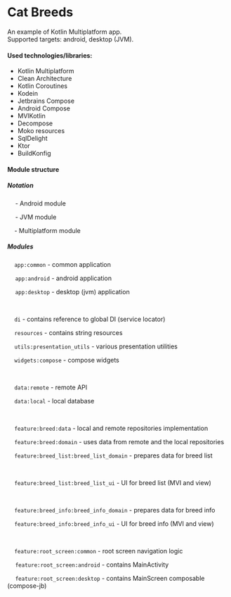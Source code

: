# Cat Breeds 

An example of Kotlin Multiplatform app.  
Supported targets: android, desktop (JVM).   
  
#### Used technologies/libraries:  
   - Kotlin Multiplatform
   - Clean Architecture
   - Kotlin Coroutines
   - Kodein
   - Jetbrains Compose
   - Android Compose
   - MVIKotlin
   - Decompose
   - Moko resources
   - SqlDelight
   - Ktor
   - BuildKonfig

#### Module structure

##### Notation

<img src="https://user-images.githubusercontent.com/50498272/164989026-c0932bb8-35eb-4db3-b01c-34bea756c284.png" height=14>  - Android module    

<img src="https://user-images.githubusercontent.com/50498272/164988981-12ca6b31-3d81-4dea-8590-fcacccd84486.png" height=14> - JVM module    

<img src="https://user-images.githubusercontent.com/50498272/164987841-3283deb3-67f6-44ba-b03a-e6847ae52b22.png" height=12> - Multiplatform module

##### Modules

<img src="https://user-images.githubusercontent.com/50498272/164987841-3283deb3-67f6-44ba-b03a-e6847ae52b22.png" height=12> `app:common` - common application

<img src="https://user-images.githubusercontent.com/50498272/164989026-c0932bb8-35eb-4db3-b01c-34bea756c284.png" height=14> `app:android` - android application

<img src="https://user-images.githubusercontent.com/50498272/164988981-12ca6b31-3d81-4dea-8590-fcacccd84486.png" height=14> `app:desktop` - desktop (jvm) application

<br/>

<img src="https://user-images.githubusercontent.com/50498272/164987841-3283deb3-67f6-44ba-b03a-e6847ae52b22.png" height=12> `di` - contains reference to global DI (service locator) 

<img src="https://user-images.githubusercontent.com/50498272/164987841-3283deb3-67f6-44ba-b03a-e6847ae52b22.png" height=12> `resources` - contains string resources

<img src="https://user-images.githubusercontent.com/50498272/164987841-3283deb3-67f6-44ba-b03a-e6847ae52b22.png" height=12> `utils:presentation_utils` - various presentation utilities

<img src="https://user-images.githubusercontent.com/50498272/164987841-3283deb3-67f6-44ba-b03a-e6847ae52b22.png" height=12> `widgets:compose` - compose widgets

<br/>

<img src="https://user-images.githubusercontent.com/50498272/164987841-3283deb3-67f6-44ba-b03a-e6847ae52b22.png" height=12> `data:remote` - remote API

<img src="https://user-images.githubusercontent.com/50498272/164987841-3283deb3-67f6-44ba-b03a-e6847ae52b22.png" height=12> `data:local` - local database

<br/>

<img src="https://user-images.githubusercontent.com/50498272/164987841-3283deb3-67f6-44ba-b03a-e6847ae52b22.png" height=12> `feature:breed:data` - local and remote repositories implementation

<img src="https://user-images.githubusercontent.com/50498272/164987841-3283deb3-67f6-44ba-b03a-e6847ae52b22.png" height=12> `feature:breed:domain` - uses data from remote and the local repositories

<img src="https://user-images.githubusercontent.com/50498272/164987841-3283deb3-67f6-44ba-b03a-e6847ae52b22.png" height=12> `feature:breed_list:breed_list_domain` - prepares data for breed list

<br/>

<img src="https://user-images.githubusercontent.com/50498272/164987841-3283deb3-67f6-44ba-b03a-e6847ae52b22.png" height=12> `feature:breed_list:breed_list_ui` - UI for breed list (MVI and view)

<br/>

<img src="https://user-images.githubusercontent.com/50498272/164987841-3283deb3-67f6-44ba-b03a-e6847ae52b22.png" height=12> `feature:breed_info:breed_info_domain` - prepares data for breed info

<img src="https://user-images.githubusercontent.com/50498272/164987841-3283deb3-67f6-44ba-b03a-e6847ae52b22.png" height=12> `feature:breed_info:breed_info_ui` - UI for breed info (MVI and view)

<br/>

<img src="https://user-images.githubusercontent.com/50498272/164987841-3283deb3-67f6-44ba-b03a-e6847ae52b22.png" height=12> `feature:root_screen:common` - root screen navigation logic

<img src="https://user-images.githubusercontent.com/50498272/164989026-c0932bb8-35eb-4db3-b01c-34bea756c284.png" height=14> `feature:root_screen:android` - contains MainActivity 

<img src="https://user-images.githubusercontent.com/50498272/164988981-12ca6b31-3d81-4dea-8590-fcacccd84486.png" height=14> `feature:root_screen:desktop` - contains  MainScreen composable (compose-jb)

